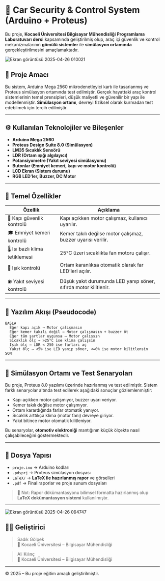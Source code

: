 
# 🚗 Car Security & Control System (Arduino + Proteus)

Bu proje, **Kocaeli Üniversitesi Bilgisayar Mühendisliği Programlama Laboratuvarı dersi** kapsamında geliştirilmiş olup, araç içi güvenlik ve kontrol mekanizmalarının **gömülü sistemler** ile **simülasyon ortamında** gerçekleştirilmesini amaçlamaktadır.

![Ekran görüntüsü 2025-04-26 010021](https://github.com/user-attachments/assets/4777da8b-4237-4ca7-9a53-7a72cec0cdc0)


## 🎯 Proje Amacı

Bu sistem, Arduino Mega 2560 mikrodenetleyici kartı ile tasarlanmış ve Proteus simülasyon ortamında test edilmiştir. Gerçek hayattaki araç kontrol sistemlerinin temel prensipleri, düşük maliyetli ve güvenilir bir yapı ile modellenmiştir. **Simülasyon ortamı**, devreyi fiziksel olarak kurmadan test edebilmek için tercih edilmiştir.

---

## ⚙️ Kullanılan Teknolojiler ve Bileşenler

- **Arduino Mega 2560**
- **Proteus Design Suite 8.0 (Simülasyon)**
- **LM35 Sıcaklık Sensörü**
- **LDR (Ortam ışığı algılayıcı)**
- **Potansiyometre (Yakıt seviyesi simülasyonu)**
- **Butonlar (Emniyet kemeri, kapı ve motor kontrolü)**
- **LCD Ekran (Sistem durumu)**
- **RGB LED'ler, Buzzer, DC Motor**

---

## 🔧 Temel Özellikler

| Özellik                         | Açıklama                                                                 |
|----------------------------------|--------------------------------------------------------------------------|
| 🚪 Kapı güvenlik kontrolü       | Kapı açıkken motor çalışmaz, kullanıcı uyarılır.                         |
| 🎓 Emniyet kemeri kontrolü      | Kemer takılı değilse motor çalışmaz, buzzer uyarısı verilir.            |
| 🌡️ Isı bazlı klima tetiklemesi | 25°C üzeri sıcaklıkta fan motoru çalışır.                               |
| 🔆 Işık kontrolü                | Ortam karanlıksa otomatik olarak far LED’leri açılır.                   |
| ⛽ Yakıt seviyesi kontrolü     | Düşük yakıt durumunda LED yanıp söner, sıfırda motor kilitlenir.        |

---

## 🧠 Yazılım Akışı (Pseudocode)

```pseudo
BAŞLA
  Eğer kapı açık → Motor çalışmasın
  Eğer kemer takılı değil → Motor çalışmasın + buzzer öt
  Eğer tüm şartlar uygunsa → Motor çalışsın
  Sıcaklık ölç → >25°C ise klima çalışsın
  Işık ölç → LDR < 250 ise farları aç
  Yakıt ölç → <5% ise LED yanıp söner, <=0% ise motor kilitlensin
SON
```

---

## 🧪 Simülasyon Ortamı ve Test Senaryoları

Bu proje, Proteus 8.0 yazılımı üzerinde hazırlanmış ve test edilmiştir. Sistem farklı senaryolar altında test edilerek aşağıdaki sonuçlar gözlemlenmiştir:

- Kapı açıkken motor çalışmıyor, buzzer uyarı veriyor.
- Kemer takılı değilse motor çalışmıyor.
- Ortam karardığında farlar otomatik yanıyor.
- Sıcaklık arttıkça klima (motor fanı) devreye giriyor.
- Yakıt bitince motor otomatik kilitleniyor.

Bu senaryolar, **otomotiv elektroniği** mantığının küçük ölçekte nasıl çalışabileceğini göstermektedir.

---

## 📁 Dosya Yapısı

- `proje.ino` → Arduino kodları
- `.pdsprj` → Proteus simülasyon dosyası
- `LaTeX/` → **LaTeX ile hazırlanmış rapor** ve görselleri
- `.pdf` → Final raporlar ve proje sunum dosyaları

> 📌 Not: Rapor dökümantasyonu bilimsel formatta hazırlanmış olup **LaTeX dokümantasyon sistemi** kullanılmıştır.

---

![Ekran görüntüsü 2025-04-26 094747](https://github.com/user-attachments/assets/da08d640-835e-49b1-a435-5b894d13070e)


## 👨‍💻 Geliştirici

> Sadık Gölpek  
> 🏫 Kocaeli Üniversitesi – Bilgisayar Mühendisliği  

> Ali Kılınç  
> 🏫 Kocaeli Üniversitesi – Bilgisayar Mühendisliği  

---

© 2025 – Bu proje eğitim amaçlı geliştirilmiştir.
